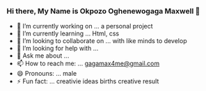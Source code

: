 ### Hi there, My Name is Okpozo Oghenewogaga Maxwell  👋


- 🔭 I’m currently working on ... a personal project
- 🌱 I’m currently learning ... Html, css
- 👯 I’m looking to collaborate on ... with like minds to develop
- 🤔 I’m looking for help with ...
- 💬 Ask me about ... 
- 📫 How to reach me: ... gagamax4me@gmail.com
- 😄 Pronouns: ... male
- ⚡ Fun fact: ... creativie ideas births creative result

